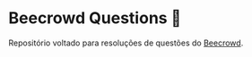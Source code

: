 # Beecrowd Questions 🐝

Repositório voltado para resoluções de questões do 
[Beecrowd](https://www.beecrowd.com.br/).
